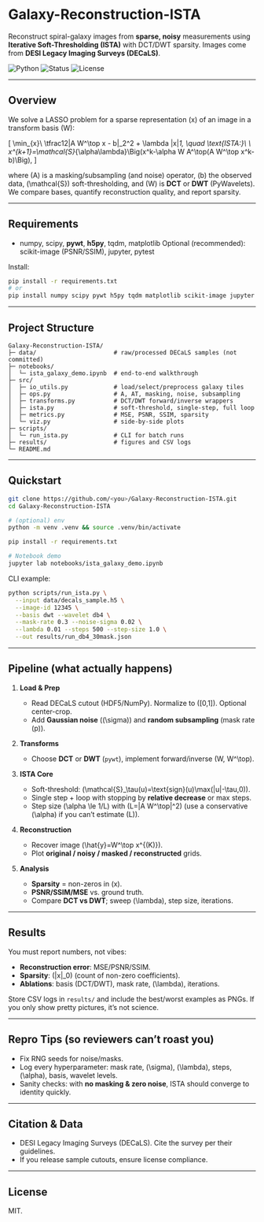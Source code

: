 # Galaxy-Reconstruction-ISTA

Reconstruct spiral-galaxy images from **sparse, noisy** measurements using **Iterative Soft-Thresholding (ISTA)** with DCT/DWT sparsity. Images come from **DESI Legacy Imaging Surveys (DECaLS)**.

![Python](https://img.shields.io/badge/Python-3.9%2B-blue) ![Status](https://img.shields.io/badge/Method-ISTA-black) ![License](https://img.shields.io/badge/License-MIT-green)

---

## Overview

We solve a LASSO problem for a sparse representation (x) of an image in a transform basis (W):

[
\min_{x}\ \tfrac12|A W^\top x - b|_2^2 + \lambda |x|*1,
\quad
\text{ISTA:}\ \ x^{k+1}=\mathcal{S}*{\alpha\lambda}\Big(x^k-\alpha W A^\top(A W^\top x^k-b)\Big),
]

where (A) is a masking/subsampling (and noise) operator, (b) the observed data, (\mathcal{S}) soft-thresholding, and (W) is **DCT** or **DWT** (PyWavelets). We compare bases, quantify reconstruction quality, and report sparsity.

---

## Requirements

* numpy, scipy, **pywt**, **h5py**, tqdm, matplotlib
  Optional (recommended): scikit-image (PSNR/SSIM), jupyter, pytest

Install:

```bash
pip install -r requirements.txt
# or
pip install numpy scipy pywt h5py tqdm matplotlib scikit-image jupyter pytest
```

---

## Project Structure

```
Galaxy-Reconstruction-ISTA/
├─ data/                      # raw/processed DECaLS samples (not committed)
├─ notebooks/
│  └─ ista_galaxy_demo.ipynb  # end-to-end walkthrough
├─ src/
│  ├─ io_utils.py             # load/select/preprocess galaxy tiles
│  ├─ ops.py                  # A, AT, masking, noise, subsampling
│  ├─ transforms.py           # DCT/DWT forward/inverse wrappers
│  ├─ ista.py                 # soft-threshold, single-step, full loop
│  ├─ metrics.py              # MSE, PSNR, SSIM, sparsity
│  └─ viz.py                  # side-by-side plots
├─ scripts/
│  └─ run_ista.py             # CLI for batch runs
├─ results/                   # figures and CSV logs
└─ README.md
```

---

## Quickstart

```bash
git clone https://github.com/<you>/Galaxy-Reconstruction-ISTA.git
cd Galaxy-Reconstruction-ISTA

# (optional) env
python -m venv .venv && source .venv/bin/activate

pip install -r requirements.txt

# Notebook demo
jupyter lab notebooks/ista_galaxy_demo.ipynb
```

CLI example:

```bash
python scripts/run_ista.py \
  --input data/decals_sample.h5 \
  --image-id 12345 \
  --basis dwt --wavelet db4 \
  --mask-rate 0.3 --noise-sigma 0.02 \
  --lambda 0.01 --steps 500 --step-size 1.0 \
  --out results/run_db4_30mask.json
```

---

## Pipeline (what actually happens)

1. **Load & Prep**

   * Read DECaLS cutout (HDF5/NumPy). Normalize to ([0,1]). Optional center-crop.
   * Add **Gaussian noise** ((\sigma)) and **random subsampling** (mask rate (p)).

2. **Transforms**

   * Choose **DCT** or **DWT** (`pywt`), implement forward/inverse (W, W^\top).

3. **ISTA Core**

   * Soft-threshold: (\mathcal{S}_\tau(u)=\text{sign}(u)\max(|u|-\tau,0)).
   * Single step + loop with stopping by **relative decrease** or max steps.
   * Step size (\alpha \le 1/L) with (L=|A W^\top|^2) (use a conservative (\alpha) if you can’t estimate (L)).

4. **Reconstruction**

   * Recover image (\hat{y}=W^\top x^{(K)}).
   * Plot **original / noisy / masked / reconstructed** grids.

5. **Analysis**

   * **Sparsity** = non-zeros in (x).
   * **PSNR/SSIM/MSE** vs. ground truth.
   * Compare **DCT vs DWT**; sweep (\lambda), step size, iterations.

---

## Results

You must report numbers, not vibes:

* **Reconstruction error**: MSE/PSNR/SSIM.
* **Sparsity**: (|x|_0) (count of non-zero coefficients).
* **Ablations**: basis (DCT/DWT), mask rate, (\lambda), iterations.

Store CSV logs in `results/` and include the best/worst examples as PNGs. If you only show pretty pictures, it’s not science.

---

## Repro Tips (so reviewers can’t roast you)

* Fix RNG seeds for noise/masks.
* Log every hyperparameter: mask rate, (\sigma), (\lambda), steps, (\alpha), basis, wavelet levels.
* Sanity checks: with **no masking & zero noise**, ISTA should converge to identity quickly.

---

## Citation & Data

* DESI Legacy Imaging Surveys (DECaLS). Cite the survey per their guidelines.
* If you release sample cutouts, ensure license compliance.

---

## License

MIT. 
